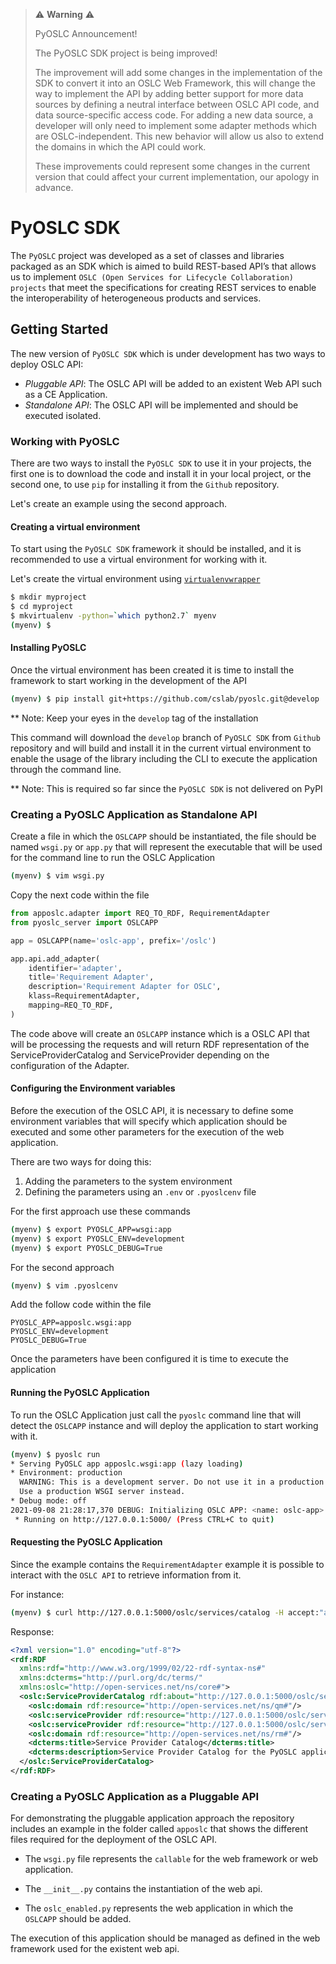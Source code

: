 > :warning: **Warning** :warning: 
> 
> PyOSLC Announcement!
> 
> The PyOSLC SDK project is being improved!
> 
> The improvement will add some changes in the implementation of the SDK 
> to convert it into an OSLC Web Framework, this will change the way 
> to implement the API by adding better support for more data sources 
> by defining a neutral interface between OSLC API code, and data 
> source-specific access code. For adding a new data source, a developer 
> will only need to implement some adapter methods which are OSLC-independent. 
> This new behavior will allow us also to extend the domains in which 
> the API could work.
> 
> These improvements could represent some changes in the current version 
> that could affect your current implementation, our apology in advance.

# PyOSLC SDK

The `PyOSLC` project was developed as a set of classes and libraries 
packaged as an SDK which is aimed to build REST-based API’s that allows us 
to implement `OSLC (Open Services for Lifecycle Collaboration) projects`
that meet the specifications for creating REST services to enable 
the interoperability of heterogeneous products and services.

## Getting Started

The new version of `PyOSLC SDK` which is under development has two ways to deploy
OSLC API:

- *Pluggable API*: The OSLC API will be added to an existent Web API such as a CE Application.
- *Standalone API*: The OSLC API will be implemented and should be executed isolated.

### Working with PyOSLC

There are two ways to install the `PyOSLC SDK` to use it in your projects, the first one
is to download the code and install it in your local project, or the second one, to use
`pip` for installing it from the `Github` repository.

Let's create an example using the second approach.

#### Creating a virtual environment

To start using the `PyOSLC SDK` framework it should be installed, and it is
recommended to use a virtual environment for working with it.

Let's create the virtual environment using 
[`virtualenvwrapper`](https://virtualenvwrapper.readthedocs.io/en/latest/)

```bash
$ mkdir myproject
$ cd myproject
$ mkvirtualenv -python=`which python2.7` myenv
(myenv) $
```

#### Installing PyOSLC

Once the virtual environment has been created it is time to install the framework 
to start working in the development of the API

```bash
(myenv) $ pip install git+https://github.com/cslab/pyoslc.git@develop
```

** Note: Keep your eyes in the `develop` tag of the installation

This command will download the `develop` branch of `PyOSLC SDK` from `Github` 
repository and will build and install it in the current virtual environment
to enable the usage of the library including the CLI to execute the application
through the command line.

** Note: This is required so far since the `PyOSLC SDK` is not delivered on PyPI


### Creating a PyOSLC Application as Standalone API

Create a file in which the `OSLCAPP` should be instantiated, the file should be named
`wsgi.py` or `app.py` that will represent the executable that will be used for the 
command line to run the OSLC Application

```bash
(myenv) $ vim wsgi.py
```

Copy the next code within the file

```python
from apposlc.adapter import REQ_TO_RDF, RequirementAdapter
from pyoslc_server import OSLCAPP

app = OSLCAPP(name='oslc-app', prefix='/oslc')

app.api.add_adapter(
    identifier='adapter',
    title='Requirement Adapter',
    description='Requirement Adapter for OSLC',
    klass=RequirementAdapter,
    mapping=REQ_TO_RDF,
)
```

The code above will create an `OSLCAPP` instance which is a OSLC API that will be 
processing the requests and will return RDF representation of the ServiceProviderCatalog
and ServiceProvider depending on the configuration of the Adapter.

#### Configuring the Environment variables

Before the execution of the OSLC API, it is necessary to define some environment variables
that will specify which application should be executed and some other parameters for the
execution of the web application.

There are two ways for doing this:

1. Adding the parameters to the system environment
2. Defining the parameters using an `.env` or `.pyoslcenv` file

For the first approach use these commands

```bash
(myenv) $ export PYOSLC_APP=wsgi:app
(myenv) $ export PYOSLC_ENV=development
(myenv) $ export PYOSLC_DEBUG=True  
```

For the second approach

```bash
(myenv) $ vim .pyoslcenv 
```

Add the follow code within the file

```properties
PYOSLC_APP=apposlc.wsgi:app
PYOSLC_ENV=development
PYOSLC_DEBUG=True
```

Once the parameters have been configured it is time to execute the application

#### Running the PyOSLC Application

To run the OSLC Application just call the `pyoslc` command line that will detect
the `OSLCAPP` instance and will deploy the application to start working with it.

```bash
(myenv) $ pyoslc run
* Serving PyOSLC app apposlc.wsgi:app (lazy loading)
* Environment: production
  WARNING: This is a development server. Do not use it in a production deployment.
  Use a production WSGI server instead.
* Debug mode: off
2021-09-08 21:28:17,370 DEBUG: Initializing OSLC APP: <name: oslc-app> <prefix: /oslc> 
 * Running on http://127.0.0.1:5000/ (Press CTRL+C to quit)
```

#### Requesting the PyOSLC Application

Since the example contains the `RequirementAdapter` example it is possible to interact
with the `OSLC API` to retrieve information from it.

For instance:

```bash
(myenv) $ curl http://127.0.0.1:5000/oslc/services/catalog -H accept:"application/rdf+xml"
```

Response:
```xml
<?xml version="1.0" encoding="utf-8"?>
<rdf:RDF
  xmlns:rdf="http://www.w3.org/1999/02/22-rdf-syntax-ns#"
  xmlns:dcterms="http://purl.org/dc/terms/"
  xmlns:oslc="http://open-services.net/ns/core#">
  <oslc:ServiceProviderCatalog rdf:about="http://127.0.0.1:5000/oslc/services/catalog">
    <oslc:domain rdf:resource="http://open-services.net/ns/qm#"/>
    <oslc:serviceProvider rdf:resource="http://127.0.0.1:5000/oslc/services/tests"/>
    <oslc:serviceProvider rdf:resource="http://127.0.0.1:5000/oslc/services/adapter"/>
    <oslc:domain rdf:resource="http://open-services.net/ns/rm#"/>
    <dcterms:title>Service Provider Catalog</dcterms:title>
    <dcterms:description>Service Provider Catalog for the PyOSLC application.</dcterms:description>
  </oslc:ServiceProviderCatalog>
</rdf:RDF>
```

### Creating a PyOSLC Application as a Pluggable API

For demonstrating the pluggable application approach the repository includes
an example in the folder called `apposlc` that shows the different files required
for the deployment of the OSLC API.

- The `wsgi.py` file represents the `callable` for the web framework or web application.

- The `__init__.py` contains the instantiation of the web api.

- The `oslc_enabled.py` represents the web application in which the `OSLCAPP` should be added.

The execution of this application should be managed as defined in the web framework used
for the existent web api.
